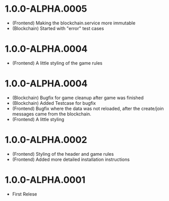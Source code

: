 # 1.0.0-ALPHA.0005
* (Frontend) Making the blockchain.service more immutable
* (Blockchain) Started with "error" test cases

# 1.0.0-ALPHA.0004
* (Frontend) A little styling of the game rules

# 1.0.0-ALPHA.0004
* (Blockchain) Bugfix for game cleanup after game was finished 
* (Blockchain) Added Testcase for bugfix
* (Frontend) Bugfix where the data was not reloaded, after the create/join messages came from the blockchain.
* (Frontend) A little styling

# 1.0.0-ALPHA.0002
* (Frontend) Styling of the header and game rules
* (Frontend) Added more detailed installation instructions

# 1.0.0-ALPHA.0001
* First Relese